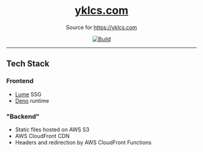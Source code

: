 <div align="center">

# [yklcs.com](https://yklcs.com)

Source for <https://yklcs.com>

[![Build](https://github.com/yklcs/yklcs.com/actions/workflows/build.yml/badge.svg?branch=deno-lume)](https://github.com/yklcs/yklcs.com/actions/workflows/build.yml)

</div>

---

## Tech Stack

### Frontend

- [Lume](https://lume.land) SSG
- [Deno](https://deno.com) runtime

### "Backend"

- Static files hosted on AWS S3
- AWS CloudFront CDN
- Headers and redirection by AWS CloudFront Functions
